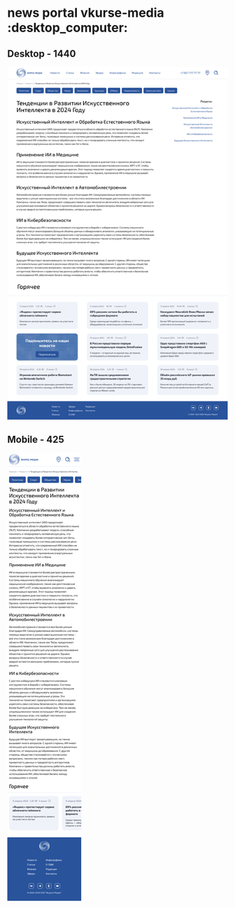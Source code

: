<h1>news portal vkurse-media :desktop_computer:</h1>
<h2>Desktop - 1440</h2>
<p>
  <img src="assets/desktop.png">
</p>
<h2>Mobile - 425</h2>
<p>
  <img src="assets/mobile.png">
</p>